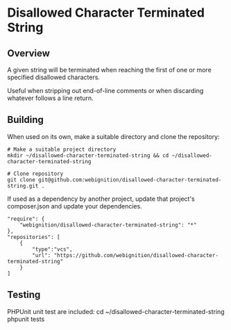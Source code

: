Disallowed Character Terminated String
======================================

Overview
---------

A given string will be terminated when reaching the first of one or more specified
disallowed characters.

Useful when stripping out end-of-line comments or when discarding whatever follows
a line return.

Building
--------

When used on its own, make a suitable directory and clone the repository:

    # Make a suitable project directory
    mkdir ~/disallowed-character-terminated-string && cd ~/disallowed-character-terminated-string

    # Clone repository
    git clone git@github.com:webignition/disallowed-character-terminated-string.git .

If used as a dependency by another project, update that project's composer.json
and update your dependencies.

    "require": {
        "webignition/disallowed-character-terminated-string": "*"      
    },
    "repositories": [
        {
            "type":"vcs",
            "url": "https://github.com/webignition/disallowed-character-terminated-string"
        }
    ]

Testing
-------

PHPUnit unit test are included:
    cd ~/disallowed-character-terminated-string
    phpunit tests